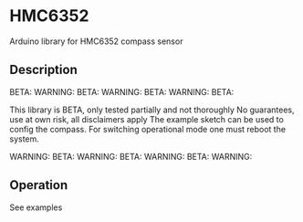 # HMC6352

Arduino library for HMC6352 compass sensor

## Description

BETA: WARNING: BETA: WARNING: BETA: WARNING: BETA: 

This library is BETA, only tested partially and not thoroughly
No guarantees, use at own risk, all disclaimers apply 
The example sketch can be used to config the compass.
For switching operational mode one must reboot the system.

WARNING: BETA: WARNING: BETA: WARNING: BETA: WARNING: 

## Operation

See examples

